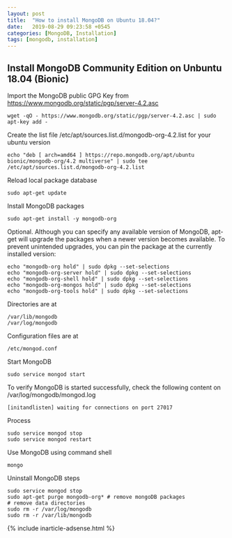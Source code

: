 ```yaml
---
layout: post
title:  "How to install MongoDB on Ubuntu 18.04?"
date:   2019-08-29 09:23:58 +0545
categories: [MongoDB, Installation]
tags: [mongodb, installation]
---
```


## Install MongoDB Community Edition on Unbuntu 18.04 (Bionic)

Import the MongoDB public GPG Key from https://www.mongodb.org/static/pgp/server-4.2.asc
```
wget -qO - https://www.mongodb.org/static/pgp/server-4.2.asc | sudo apt-key add -
```

Create the list file /etc/apt/sources.list.d/mongodb-org-4.2.list for your ubuntu version
```
echo "deb [ arch=amd64 ] https://repo.mongodb.org/apt/ubuntu bionic/mongodb-org/4.2 multiverse" | sudo tee /etc/apt/sources.list.d/mongodb-org-4.2.list
```

Reload local package database
```
sudo apt-get update
```

Install MongoDB packages
```
sudo apt-get install -y mongodb-org
```

Optional. Although you can specify any available version of MongoDB, apt-get will upgrade the packages when a newer version becomes available. To prevent unintended upgrades, you can pin the package at the currently installed version:
```
echo "mongodb-org hold" | sudo dpkg --set-selections
echo "mongodb-org-server hold" | sudo dpkg --set-selections
echo "mongodb-org-shell hold" | sudo dpkg --set-selections
echo "mongodb-org-mongos hold" | sudo dpkg --set-selections
echo "mongodb-org-tools hold" | sudo dpkg --set-selections
```

Directories are at

```
/var/lib/mongodb
/var/log/mongodb
```

Configuration files are at
```
/etc/mongod.conf
```

Start MongoDB
```
sudo service mongod start
```

To verify MongoDB is started successfully, check the following content on /var/log/mongodb/mongod.log
```
[initandlisten] waiting for connections on port 27017
```

Process

```
sudo service mongod stop
sudo service mongod restart
```

Use MongoDB using command shell
```
mongo
```

Uninstall MongoDB steps

```
sudo service mongod stop
sudo apt-get purge mongodb-org* # remove mongoDB packages
# remove data directories
sudo rm -r /var/log/mongodb 
sudo rm -r /var/lib/mongodb
```

{% include inarticle-adsense.html %}